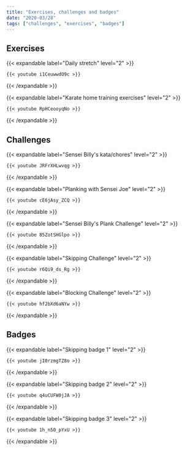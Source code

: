 ```yaml
---
title: "Exercises, challenges and badges"
date: "2020-03/28"
tags: ["challenges", "exercises", "badges"]
---
```


## Exercises

{{< expandable label="Daily stretch" level="2" >}}

    {{< youtube i1CeuwwdO9c >}}

{{< /expandable >}}


{{< expandable label="Karate home training exercises" level="2" >}}

    {{< youtube RpHCeooyqNo >}}

{{< /expandable >}}


## Challenges

{{< expandable label="Sensei Billy's kata/chores" level="2" >}}

    {{< youtube JRFrXHLwvqg >}}

{{< /expandable >}}


{{< expandable label="Planking with Sensei Joe" level="2" >}}

    {{< youtube cE6jAsy_ZCQ >}}

{{< /expandable >}}


{{< expandable label="Sensei Billy's Plank Challenge" level="2" >}}

    {{< youtube 85ZotSHGlpo >}}

{{< /expandable >}}


{{< expandable label="Skipping Challenge" level="2" >}}

    {{< youtube r6Qi9_ds_Rg >}}

{{< /expandable >}}


{{< expandable label="Blocking Challenge" level="2" >}}

    {{< youtube hf2bXd6aNYw >}}

{{< /expandable >}}


## Badges

{{< expandable label="Skipping badge 1" level="2" >}}

    {{< youtube jI0rzmgTZ8o >}}

{{< /expandable >}}


{{< expandable label="Skipping badge 2" level="2" >}}

    {{< youtube q4uCUFW0jJA >}}

{{< /expandable >}}


{{< expandable label="Skipping badge 3" level="2" >}}

    {{< youtube 1h_n50_pYxU >}}

{{< /expandable >}}
